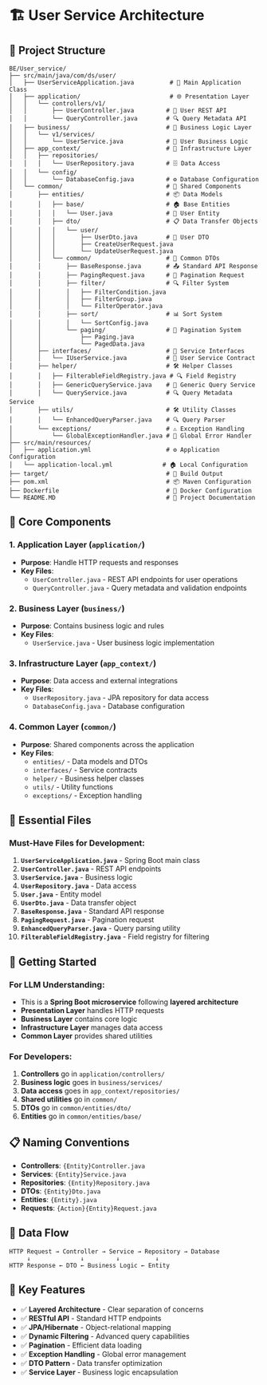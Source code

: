 # 🏗️ User Service Architecture

## 📁 Project Structure

```
BE/User_service/
├── src/main/java/com/ds/user/
│   ├── UserServiceApplication.java          # 🚀 Main Application Class
│   ├── application/                         # 🌐 Presentation Layer
│   │   └── controllers/v1/
│   │       ├── UserController.java         # 👤 User REST API
│   │       └── QueryController.java        # 🔍 Query Metadata API
│   ├── business/                           # 💼 Business Logic Layer
│   │   └── v1/services/
│   │       └── UserService.java            # 👤 User Business Logic
│   ├── app_context/                        # 🔧 Infrastructure Layer
│   │   ├── repositories/
│   │   │   └── UserRepository.java         # 🗄️ Data Access
│   │   └── config/
│   │       └── DatabaseConfig.java         # ⚙️ Database Configuration
│   └── common/                             # 🔄 Shared Components
│       ├── entities/                       # 📦 Data Models
│       │   ├── base/                       # 🏠 Base Entities
│       │   │   └── User.java               # 👤 User Entity
│       │   ├── dto/                        # 📋 Data Transfer Objects
│       │   │   └── user/
│       │   │       ├── UserDto.java        # 👤 User DTO
│       │   │       ├── CreateUserRequest.java
│       │   │       └── UpdateUserRequest.java
│       │   └── common/                     # 🔧 Common DTOs
│       │       ├── BaseResponse.java       # 📤 Standard API Response
│       │       ├── PagingRequest.java      # 📄 Pagination Request
│       │       ├── filter/                 # 🔍 Filter System
│       │       │   ├── FilterCondition.java
│       │       │   ├── FilterGroup.java
│       │       │   └── FilterOperator.java
│       │       ├── sort/                   # 📊 Sort System
│       │       │   └── SortConfig.java
│       │       └── paging/                 # 📄 Pagination System
│       │           ├── Paging.java
│       │           └── PagedData.java
│       ├── interfaces/                     # 🔌 Service Interfaces
│       │   └── IUserService.java           # 👤 User Service Contract
│       ├── helper/                         # 🛠️ Helper Classes
│       │   ├── FilterableFieldRegistry.java # 🔍 Field Registry
│       │   ├── GenericQueryService.java    # 🔄 Generic Query Service
│       │   └── QueryService.java           # 🔍 Query Metadata Service
│       ├── utils/                          # 🛠️ Utility Classes
│       │   └── EnhancedQueryParser.java    # 🔍 Query Parser
│       └── exceptions/                     # ⚠️ Exception Handling
│           └── GlobalExceptionHandler.java # 🚨 Global Error Handler
├── src/main/resources/
│   ├── application.yml                     # ⚙️ Application Configuration
│   └── application-local.yml              # 🏠 Local Configuration
├── target/                                 # 🎯 Build Output
├── pom.xml                                 # 📦 Maven Configuration
├── Dockerfile                              # 🐳 Docker Configuration
└── README.MD                               # 📖 Project Documentation
```

## 🎯 Core Components

### **1. Application Layer (`application/`)**
- **Purpose**: Handle HTTP requests and responses
- **Key Files**:
  - `UserController.java` - REST API endpoints for user operations
  - `QueryController.java` - Query metadata and validation endpoints

### **2. Business Layer (`business/`)**
- **Purpose**: Contains business logic and rules
- **Key Files**:
  - `UserService.java` - User business logic implementation

### **3. Infrastructure Layer (`app_context/`)**
- **Purpose**: Data access and external integrations
- **Key Files**:
  - `UserRepository.java` - JPA repository for data access
  - `DatabaseConfig.java` - Database configuration

### **4. Common Layer (`common/`)**
- **Purpose**: Shared components across the application
- **Key Files**:
  - `entities/` - Data models and DTOs
  - `interfaces/` - Service contracts
  - `helper/` - Business helper classes
  - `utils/` - Utility functions
  - `exceptions/` - Exception handling

## 🔧 Essential Files

### **Must-Have Files for Development:**

1. **`UserServiceApplication.java`** - Spring Boot main class
2. **`UserController.java`** - REST API endpoints
3. **`UserService.java`** - Business logic
4. **`UserRepository.java`** - Data access
5. **`User.java`** - Entity model
6. **`UserDto.java`** - Data transfer object
7. **`BaseResponse.java`** - Standard API response
8. **`PagingRequest.java`** - Pagination request
9. **`EnhancedQueryParser.java`** - Query parsing utility
10. **`FilterableFieldRegistry.java`** - Field registry for filtering

## 🚀 Getting Started

### **For LLM Understanding:**
- This is a **Spring Boot microservice** following **layered architecture**
- **Presentation Layer** handles HTTP requests
- **Business Layer** contains core logic
- **Infrastructure Layer** manages data access
- **Common Layer** provides shared utilities

### **For Developers:**
1. **Controllers** go in `application/controllers/`
2. **Business logic** goes in `business/services/`
3. **Data access** goes in `app_context/repositories/`
4. **Shared utilities** go in `common/`
5. **DTOs** go in `common/entities/dto/`
6. **Entities** go in `common/entities/base/`

## 📋 Naming Conventions

- **Controllers**: `{Entity}Controller.java`
- **Services**: `{Entity}Service.java`
- **Repositories**: `{Entity}Repository.java`
- **DTOs**: `{Entity}Dto.java`
- **Entities**: `{Entity}.java`
- **Requests**: `{Action}{Entity}Request.java`

## 🔄 Data Flow

```
HTTP Request → Controller → Service → Repository → Database
     ↓              ↓         ↓          ↓
HTTP Response ← DTO ← Business Logic ← Entity
```

## 🎯 Key Features

- ✅ **Layered Architecture** - Clear separation of concerns
- ✅ **RESTful API** - Standard HTTP endpoints
- ✅ **JPA/Hibernate** - Object-relational mapping
- ✅ **Dynamic Filtering** - Advanced query capabilities
- ✅ **Pagination** - Efficient data loading
- ✅ **Exception Handling** - Global error management
- ✅ **DTO Pattern** - Data transfer optimization
- ✅ **Service Layer** - Business logic encapsulation
